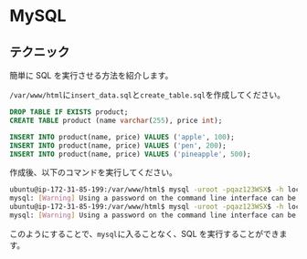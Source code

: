 # MySQL

## テクニック

簡単に SQL を実行させる方法を紹介します。

`/var/www/html`に`insert_data.sql`と`create_table.sql`を作成してください。

```sql title="create_table.sql"
DROP TABLE IF EXISTS product;
CREATE TABLE product (name varchar(255), price int);
```

```sql title="insert_data.sql"
INSERT INTO product(name, price) VALUES ('apple', 100);
INSERT INTO product(name, price) VALUES ('pen', 200);
INSERT INTO product(name, price) VALUES ('pineapple', 500);
```

作成後、以下のコマンドを実行してください。

```sh
ubuntu@ip-172-31-85-199:/var/www/html$ mysql -uroot -pqaz123WSX$ -h localhost webapp < create_table.sql
mysql: [Warning] Using a password on the command line interface can be insecure.
ubuntu@ip-172-31-85-199:/var/www/html$ mysql -uroot -pqaz123WSX$ -h localhost webapp < insert_data.sql
mysql: [Warning] Using a password on the command line interface can be insecure.
```

このようにすることで、`mysql`に入ることなく、SQL を実行することができます。
